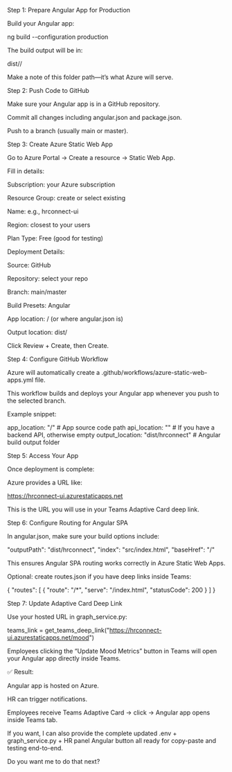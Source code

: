 Step 1: Prepare Angular App for Production

Build your Angular app:

ng build --configuration production


The build output will be in:

dist/<your-app-name>/


Make a note of this folder path—it’s what Azure will serve.

Step 2: Push Code to GitHub

Make sure your Angular app is in a GitHub repository.

Commit all changes including angular.json and package.json.

Push to a branch (usually main or master).

Step 3: Create Azure Static Web App

Go to Azure Portal → Create a resource → Static Web App.

Fill in details:

Subscription: your Azure subscription

Resource Group: create or select existing

Name: e.g., hrconnect-ui

Region: closest to your users

Plan Type: Free (good for testing)

Deployment Details:

Source: GitHub

Repository: select your repo

Branch: main/master

Build Presets: Angular

App location: / (or where angular.json is)

Output location: dist/<your-app-name>

Click Review + Create, then Create.

Step 4: Configure GitHub Workflow

Azure will automatically create a .github/workflows/azure-static-web-apps.yml file.

This workflow builds and deploys your Angular app whenever you push to the selected branch.

Example snippet:

app_location: "/" # App source code path
api_location: "" # If you have a backend API, otherwise empty
output_location: "dist/hrconnect" # Angular build output folder

Step 5: Access Your App

Once deployment is complete:

Azure provides a URL like:

https://hrconnect-ui.azurestaticapps.net


This is the URL you will use in your Teams Adaptive Card deep link.

Step 6: Configure Routing for Angular SPA

In angular.json, make sure your build options include:

"outputPath": "dist/hrconnect",
"index": "src/index.html",
"baseHref": "/"


This ensures Angular SPA routing works correctly in Azure Static Web Apps.

Optional: create routes.json if you have deep links inside Teams:

{
  "routes": [
    {
      "route": "/*",
      "serve": "/index.html",
      "statusCode": 200
    }
  ]
}

Step 7: Update Adaptive Card Deep Link

Use your hosted URL in graph_service.py:

teams_link = get_teams_deep_link("https://hrconnect-ui.azurestaticapps.net/mood")


Employees clicking the “Update Mood Metrics” button in Teams will open your Angular app directly inside Teams.

✅ Result:

Angular app is hosted on Azure.

HR can trigger notifications.

Employees receive Teams Adaptive Card → click → Angular app opens inside Teams tab.

If you want, I can also provide the complete updated .env + graph_service.py + HR panel Angular button all ready for copy-paste and testing end-to-end.

Do you want me to do that next?